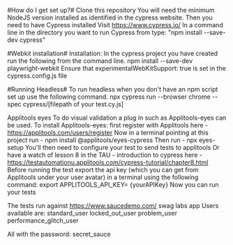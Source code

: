 #How do I get set up?#
Clone this repository
You will need the minimum NodeJS version installed as identified in the cypress website.
Then you need to have Cypress installed
Visit https://www.cypress.io/
In a command line in the directory you want to run Cypress from type: "npm install --save-dev cypress"


#Webkit installation#
Installation:
In the cypress project you have created run the following from the command line.
npm install --save-dev playwright-webkit
Ensure that experimentalWebKitSupport: true is set in the cypress.config.js file


#Running Headless#
To run headless when you don't have an npm script set up use the following command.
npx cypress run --browser chrome --spec cypress/[filepath of your test.cy.js]


Applitools eyes
To do visual validation a plug in such as Applitools-eyes can be used.
To install Applitools-eyes:
first register with Applitools here - https://applitools.com/users/register
Now in a terminal pointing at this project run - npm install @applitools/eyes-cypress
Then run - npx eyes-setup
You'll then need to configure your test to send tests to applitools 
Or have a watch of lesson 8 in the TAU - introduction to cypress here - https://testautomationu.applitools.com/cypress-tutorial/chapter8.html
Before running the test export the api key (which you can get from Applitools under your user avatar) in a terminal using the following command:
export APPLITOOLS_API_KEY= {yourAPIKey}
Now you can run your tests

The tests run against https://www.saucedemo.com/ swag labs app 
Users available are:
standard_user
locked_out_user
problem_user
performance_glitch_user

All with the password:
secret_sauce